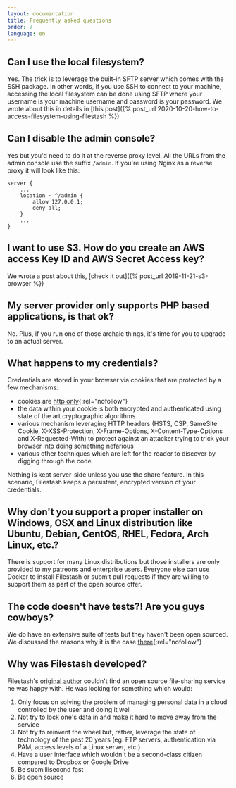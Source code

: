 ```yaml
---
layout: documentation
title: Frequently asked questions
order: 7
language: en
---
```


## Can I use the local filesystem?

Yes. The trick is to leverage the built-in SFTP server which comes with the SSH package. In other words, if you use SSH to connect to your machine, accessing the local filesystem can be done using SFTP where your username is your machine username and password is your password. We wrote about this in details in [this post]({% post_url 2020-10-20-how-to-access-filesystem-using-filestash %})

## Can I disable the admin console?

Yes but you'd need to do it at the reverse proxy level. All the URLs from the admin console use the suffix `/admin`. If you're using Nginx as a reverse proxy it will look like this:
```
server {
    ...
    location ~ ^/admin {
        allow 127.0.0.1;
        deny all;
    }
    ...
}
```

## I want to use S3. How do you create an AWS access Key ID and AWS Secret Access key?

We wrote a post about this, [check it out]({% post_url 2019-11-21-s3-browser %})

## My server provider only supports PHP based applications, is that ok?

No. Plus, if you run one of those archaic things, it's time for you to upgrade to an actual server.

## What happens to my credentials?

Credentials are stored in your browser via cookies that are protected by a few mechanisms:
- cookies are [http only](https://developer.mozilla.org/en-US/docs/Web/HTTP/Cookies){:rel="nofollow"}
- the data within your cookie is both encrypted and authenticated using state of the art cryptographic algorithms
- various mechanism leveraging HTTP headers (HSTS, CSP, SameSite Cookie, X-XSS-Protection, X-Frame-Options, X-Content-Type-Options and X-Requested-With) to protect against an attacker trying to trick your browser into doing something nefarious
- various other techniques which are left for the reader to discover by digging through the code

Nothing is kept server-side unless you use the share feature. In this scenario, Filestash keeps a persistent, encrypted version of your credentials.

## Why don't you support a proper installer on Windows, OSX and Linux distribution like Ubuntu, Debian, CentOS, RHEL, Fedora, Arch Linux, etc.?

There is support for many Linux distributions but those installers are only provided to my patreons and enterprise users. Everyone else can use Docker to install Filestash or submit pull requests if they are willing to support them as part of the open source offer.

## The code doesn't have tests?! Are you guys cowboys?

We do have an extensive suite of tests but they haven't been open sourced. We discussed the reasons why it is the case [there](https://github.com/mickael-kerjean/filestash/blob/master/CONTRIBUTING.md#tests){:rel="nofollow"}

## Why was Filestash developed?

Filestash's [original author](https://mickael.kerjean.me) couldn't find an open source file-sharing service he was happy with. He was looking for something which would:
1. Only focus on solving the problem of managing personal data in a cloud controlled by the user and doing it well
2. Not try to lock one's data in and make it hard to move away from the service
3. Not try to reinvent the wheel but, rather, leverage the state of technology of the past 20 years (eg: FTP servers, authentication via PAM, access levels of a Linux server, etc.)
4. Have a user interface which wouldn't be a second-class citizen compared to Dropbox or Google Drive
5. Be submillisecond fast
6. Be open source

